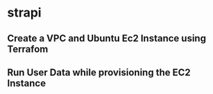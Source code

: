 # strapi

## Create a VPC and Ubuntu Ec2 Instance using Terrafom

## Run User Data while provisioning the EC2 Instance

